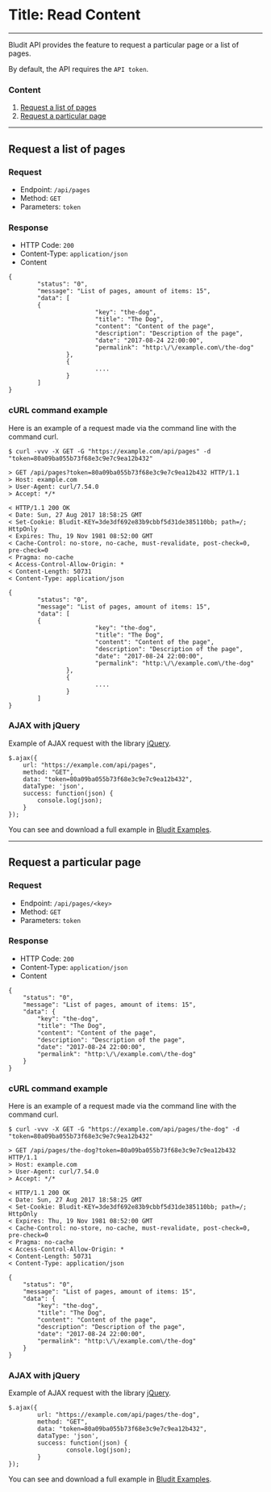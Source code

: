# Title: Read Content
<!-- Position: 2 -->
<!-- Date: 2017-08-27 13:00:00 -->
---
Bludit API provides the feature to request a particular page or a list of pages.

By default, the API requires the `API token`.

### Content
1. [Request a list of pages](#request-a-list-of-pages)
2. [Request a particular page](#request-a-particular-pages)

---

## <a id="request-a-list-of-pages"></a> Request a list of pages

### Request
- Endpoint: `/api/pages`
- Method: `GET`
- Parameters: `token`

### Response
- HTTP Code: `200`
- Content-Type: `application/json`
- Content

```
{
        "status": "0",
        "message": "List of pages, amount of items: 15",
        "data": [
		{
                        "key": "the-dog",
                        "title": "The Dog",
                        "content": "Content of the page",
                        "description": "Description of the page",
                        "date": "2017-08-24 22:00:00",
                        "permalink": "http:\/\/example.com\/the-dog"
                },
                {
                        ....
                }
        ]
}
```

### cURL command example
Here is an example of a request made via the command line with the command curl.
```
$ curl -vvv -X GET -G "https://example.com/api/pages" -d "token=80a09ba055b73f68e3c9e7c9ea12b432"

> GET /api/pages?token=80a09ba055b73f68e3c9e7c9ea12b432 HTTP/1.1
> Host: example.com
> User-Agent: curl/7.54.0
> Accept: */*

< HTTP/1.1 200 OK
< Date: Sun, 27 Aug 2017 18:58:25 GMT
< Set-Cookie: Bludit-KEY=3de3df692e83b9cbbf5d31de385110bb; path=/; HttpOnly
< Expires: Thu, 19 Nov 1981 08:52:00 GMT
< Cache-Control: no-store, no-cache, must-revalidate, post-check=0, pre-check=0
< Pragma: no-cache
< Access-Control-Allow-Origin: *
< Content-Length: 50731
< Content-Type: application/json

{
        "status": "0",
        "message": "List of pages, amount of items: 15",
        "data": [
		{
                        "key": "the-dog",
                        "title": "The Dog",
                        "content": "Content of the page",
                        "description": "Description of the page",
                        "date": "2017-08-24 22:00:00",
                        "permalink": "http:\/\/example.com\/the-dog"
                },
                {
                        ....
                }
        ]
}
```

### AJAX with jQuery
Example of AJAX request with the library [jQuery](https://api.jquery.com/jQuery.ajax/).
```
$.ajax({
	url: "https://example.com/api/pages",
	method: "GET",
	data: "token=80a09ba055b73f68e3c9e7c9ea12b432",
	dataType: 'json',
	success: function(json) {
		console.log(json);
	}
});
```

You can see and download a full example in [Bludit Examples](https://github.com/bludit/examples/tree/master/api/ajax-request-list-of-pages).

---

## <a id="request-a-particular-pages"></a> Request a particular page

### Request
- Endpoint: `/api/pages/<key>`
- Method: `GET`
- Parameters: `token`

### Response
- HTTP Code: `200`
- Content-Type: `application/json`
- Content

```
{
	"status": "0",
	"message": "List of pages, amount of items: 15",
	"data": {
		"key": "the-dog",
		"title": "The Dog",
		"content": "Content of the page",
		"description": "Description of the page",
		"date": "2017-08-24 22:00:00",
		"permalink": "http:\/\/example.com\/the-dog"
	}
}
```

### cURL command example
Here is an example of a request made via the command line with the command curl.
```
$ curl -vvv -X GET -G "https://example.com/api/pages/the-dog" -d "token=80a09ba055b73f68e3c9e7c9ea12b432"

> GET /api/pages/the-dog?token=80a09ba055b73f68e3c9e7c9ea12b432 HTTP/1.1
> Host: example.com
> User-Agent: curl/7.54.0
> Accept: */*

< HTTP/1.1 200 OK
< Date: Sun, 27 Aug 2017 18:58:25 GMT
< Set-Cookie: Bludit-KEY=3de3df692e83b9cbbf5d31de385110bb; path=/; HttpOnly
< Expires: Thu, 19 Nov 1981 08:52:00 GMT
< Cache-Control: no-store, no-cache, must-revalidate, post-check=0, pre-check=0
< Pragma: no-cache
< Access-Control-Allow-Origin: *
< Content-Length: 50731
< Content-Type: application/json

{
	"status": "0",
	"message": "List of pages, amount of items: 15",
	"data": {
		"key": "the-dog",
		"title": "The Dog",
		"content": "Content of the page",
		"description": "Description of the page",
		"date": "2017-08-24 22:00:00",
		"permalink": "http:\/\/example.com\/the-dog"
	}
}
```

### AJAX with jQuery
Example of AJAX request with the library [jQuery](https://api.jquery.com/jQuery.ajax/).
```
$.ajax({
        url: "https://example.com/api/pages/the-dog",
        method: "GET",
        data: "token=80a09ba055b73f68e3c9e7c9ea12b432",
        dataType: 'json',
        success: function(json) {
                console.log(json);
        }
});
```

You can see and download a full example in [Bludit Examples](https://github.com/bludit/examples/tree/master/api/ajax-request-a-particular-page).

